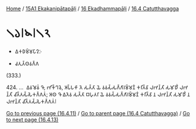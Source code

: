 
[Home](/) / [15A1 Ekakanipātapāḷi](../../../15A1.md) / [16 Ekadhammapāḷi](../../16.md) / [16.4 Catutthavagga](../16.4.md)

# 𑁧𑁬𑁇𑁪𑁇𑁧𑁨

* 𑀏𑀓𑀥𑀫𑁆𑀫𑀧𑀸𑀍𑀇

* 𑀘𑀢𑀼𑀢𑁆𑀣𑀯𑀕𑁆𑀕

(333.)

424\. …  𑀏𑀯𑀫𑁂𑀯𑀁 𑀔𑁄, 𑀪𑀺𑀓𑁆𑀔𑀯𑁂, 𑀅𑀧𑁆𑀧𑀓𑀸 𑀢𑁂 𑀲𑀢𑁆𑀢𑀸 𑀬𑁂 𑀯𑀯𑀲𑁆𑀲𑀕𑁆𑀕𑀸𑀭𑀫𑁆𑀫𑀡𑀁 𑀓𑀭𑀺𑀢𑁆𑀯𑀸 𑀮𑀪𑀦𑁆𑀢𑀺 𑀲𑀫𑀸𑀥𑀺𑀁 𑀮𑀪𑀦𑁆𑀢𑀺 𑀘𑀺𑀢𑁆𑀢𑀲𑁆𑀲𑁂𑀓𑀕𑁆𑀕𑀢𑀁; 𑀅𑀣 𑀔𑁄 𑀏𑀢𑁂𑀯 𑀲𑀢𑁆𑀢𑀸 𑀩𑀳𑀼𑀢𑀭𑀸 𑀬𑁂 𑀯𑀯𑀲𑁆𑀲𑀕𑁆𑀕𑀸𑀭𑀫𑁆𑀫𑀡𑀁 𑀓𑀭𑀺𑀢𑁆𑀯𑀸 𑀦 𑀮𑀪𑀦𑁆𑀢𑀺 𑀲𑀫𑀸𑀥𑀺𑀁 𑀦 𑀮𑀪𑀦𑁆𑀢𑀺 𑀘𑀺𑀢𑁆𑀢𑀲𑁆𑀲𑁂𑀓𑀕𑁆𑀕𑀢𑀁𑁇

[Go to previous page (16.4.11)](16.4.11.md) / [Go to parent page (16.4 Catutthavagga)](../16.4.md) / [Go to next page (16.4.13)](16.4.13.md)


